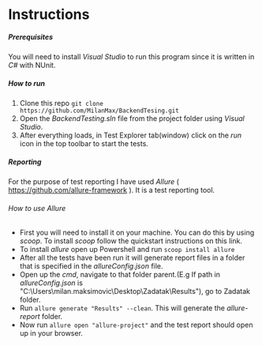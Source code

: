 # Instructions

##### Prerequisites
You will need to install *Visual Studio* to run this program since it is written in *C#* with NUnit.

##### How to run

1. Clone this repo `git clone https://github.com/MilanMax/BackendTesing.git`
2. Open the *BackendTesting.sln* file from the project folder using *Visual Studio*.
3. After everything loads, in Test Explorer tab(window) click on the *run* icon in the top toolbar to start the tests.

##### Reporting

For the purpose of test reporting I have used *Allure* ( https://github.com/allure-framework ).
It is a test reporting tool.

###### How to use Allure

- First you will need to install it on your machine. You can do this by using *scoop*. To install *scoop* follow the quickstart instructions on this link.
- To install *allure* open up Powershell and run `scoop install allure`
- After all the tests have been run it will generate report files in a folder that is specified in the *allureConfig.json* file.
- Open up the *cmd*, navigate to that folder parent.(E.g If path in *allureConfig.json*  is "C:\\Users\\milan.maksimovic\\Desktop\\Zadatak\\Results"), go to Zadatak folder.
- Run `allure generate "Results" --clean`. This will generate the *allure-report* folder.
- Now run `allure open "allure-project"` and the test report should open up in your browser.
